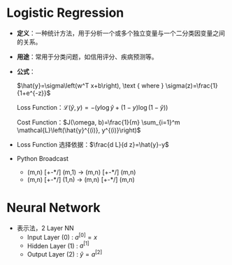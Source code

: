 # Logistic Regression

- **定义**：一种统计方法，用于分析一个或多个独立变量与一个二分类因变量之间的关系。

- **用途**：常用于分类问题，如信用评分、疾病预测等。

- **公式**：

  $\hat{y}=\sigma\left(w^T x+b\right), \text { where } \sigma(z)=\frac{1}{1+e^{-z}}$
  
  Loss Function：$\mathcal{L}(\hat{y}, y)=-(y \log \hat{y}+(1-y) \log (1-\hat{y}))$
  
  Cost Function：$J(\omega, b)=\frac{1}{m} \sum_{i=1}^m \mathcal{L}\left(\hat{y}^{(i)}, y^{(i)}\right)$

- Loss Function 选择依据：$\frac{d L}{d z}=\hat{y}-y$

- Python Broadcast
  - (m,n) [+-\*/] (m,1) → (m,n) [+-\*/] (m,n)
  - (m,n) [+-\*/] (1,n) → (m,n) [+-\*/] (m,n)



# Neural Network

- 表示法，2 Layer NN
  - Input Layer (0) : $a^{[0]}=x$
  - Hidden Layer (1) : $a^{[1]}$
  - Output Layer (2) : $\hat{y}=a^{[2]}$

